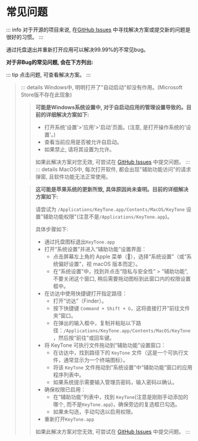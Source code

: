 # 常见问题

::: info
对于开源的项目来说, 在[GitHub Issues](https://github.com/LuSrackhall/KeyTone/issues) 中寻找解决方案或提交新的问题是很好的习惯。
:::

通过托盘退出并重新打开应用可以解决99.99%的不常见bug。

**对于非Bug的常见问题, 会在下方列出:**

::: tip
点击问题, 可查看解决方案。
:::

> ::: details Windows中, 明明打开了"自动启动"却没有作用。(Microsoft Store版不存在此现象)
> > **可能是Windows系统设置中, 对于自启动应用的管理设置导致的。目前的详细解决方案如下:**
> > * 打开系统'设置'>'应用'>'启动'页面。(注意, 是打开操作系统的'设置'。)
> > * 查看当前应用是否被允许自启动。
> > * 如果禁止, 请将其设置为允许。
> >
> > 如果此解决方案对您无效, 可尝试在 [GitHub Issues](https://github.com/LuSrackhall/KeyTone/issues) 中提交问题。
> :::
> ::: details MacOS中, 每次打开软件, 都会出现"辅助功能访问"的请求弹窗, 且软件功能无法正常使用。
>
> > **这可能是苹果系统的更新所致, 具体原因尚未查明。目前的详细解决方案如下:**
> >
> > 请尝试为 `/Applications/KeyTone.app/Contents/MacOS/KeyTone` 设置"辅助功能权限"(注意不是`/Applications/KeyTone.app`)。
> >
> > 具体步骤如下:
> > * 通过托盘图标退出`KeyTone.app`
> > * 打开“系统设置”并进入“辅助功能”设置界面：
> >   * 点击屏幕左上角的 Apple 菜单（），选择“系统设置”（或“系统偏好设置”，视 macOS 版本而定）。
> >   * 在“系统设置”中，找到并点击“隐私与安全性” > “辅助功能”, 不要关闭这个窗口, 稍后需要拖动图标到此窗口内的权限设置框中。
> > * 在访达中使用快捷键打开指定路径：
> >   * 打开“访达”（Finder）。
> >   * 按下快捷键 `Command + Shift + G`，这将直接打开“前往文件夹”窗口。
> >   * 在弹出的输入框中，复制并粘贴以下路径：`/Applications/KeyTone.app/Contents/MacOS/KeyTone`，然后按“前往”或回车键。
> > * 将 KeyTone 可执行文件拖动到“辅助功能”设置窗口：
> >   * 在访达中，找到路径下的 `KeyTone` 文件（这是一个可执行文件，通常显示为一个终端图标）。
> >   * 将该 `KeyTone` 文件拖动到“系统设置”中“辅助功能”窗口的应用程序列表中。
> >   * 如果系统提示需要输入管理员密码，输入密码以确认。
> > * 确保权限已启用：
> >   * 在“辅助功能”列表中，找到 `KeyTone`(注意是刚刚手动添加的哪个, 而不是`KeyTone.app`)，确保旁边的复选框已勾选。
> >   * 如果未勾选，手动勾选以启用权限。
> > * 重新打开`KeyTone.app`
> >
> > 如果此解决方案对您无效, 可尝试在 [GitHub Issues](https://github.com/LuSrackhall/KeyTone/issues) 中提交问题。
> :::